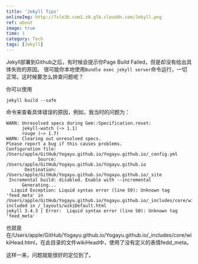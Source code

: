 ```yaml
---
title: 'Jekyll Tips'
onlineImg: http://7xle3b.com1.z0.glb.clouddn.com/Jekyll.png
ref: about
image: true
time: 1
category: Tech
tags: [Jekyll]
--- 
```


Jekyll部署到Github之后，有时候会提示你Page Build Failed，但是却没有给出具体失败的原因。
很可能你本地使用`Bundle exec jekyll server`命令运行，一切正常。这时候要怎么排查问题呢？

你可以使用

    jekyll build --safe

命令来查看具体错误的原因，例如，我当时的问题为：
   
    WARN: Unresolved specs during Gem::Specification.reset:
          jekyll-watch (~> 1.1)
          rouge (~> 1.7)
    WARN: Clearing out unresolved specs.
    Please report a bug if this causes problems.
    Configuration file: /Users/apple/GitHub/Yogayu.github.io/Yogayu.github.io/_config.yml
                Source: /Users/apple/GitHub/Yogayu.github.io/Yogayu.github.io
           Destination: /Users/apple/GitHub/Yogayu.github.io/Yogayu.github.io/_site
     Incremental build: disabled. Enable with --incremental
          Generating...
      Liquid Exception: Liquid syntax error (line 50): Unknown tag 'feed_meta' in /Users/apple/GitHub/Yogayu.github.io/Yogayu.github.io/_includes/core/wikiHead.html, included in /_layouts/wikiDefault.html
    jekyll 3.4.3 | Error:  Liquid syntax error (line 50): Unknown tag 'feed_meta'

也就是在/Users/apple/GitHub/Yogayu.github.io/Yogayu.github.io/_includes/core/wikiHead.html，在此目录的文件wikiHead中，使用了没有定义的表情fedd_meta。

这样一来，问题就能很好的定位到了。